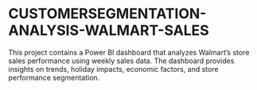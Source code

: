 # CUSTOMERSEGMENTATION-ANALYSIS-WALMART-SALES
This project contains a Power BI dashboard that analyzes Walmart’s store sales performance using weekly sales data. The dashboard provides insights on trends, holiday impacts, economic factors, and store performance segmentation.
